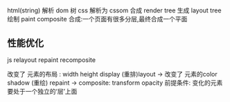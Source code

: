 ## 
html(string) 解析 dom 树
css 解析为 cssom
合成 render tree
生成 layout tree
绘制 paint
composite 合成:一个页面有很多分层,最终合成一个平面

## 性能优化
js relayout repaint recomposite

改变了 元素的布局 : width height display (重排)layout ->
改变了 元素的color shadow (重绘) repaint -> 
composite: transform opacity 前提条件: 变化的元素要处于一个独立的‘层’上面



